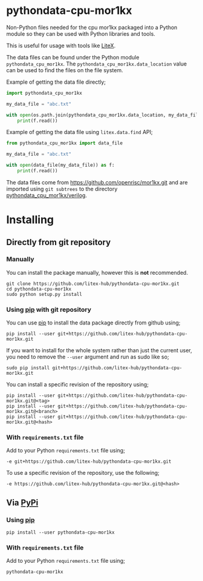 # pythondata-cpu-mor1kx

Non-Python  files needed for the cpu mor1kx packaged
into a Python module so they can be used with Python libraries and tools.

This is useful for usage with tools like
[LiteX](https://github.com/enjoy-digital/litex.git).

The data files can be found under the Python module `pythondata_cpu_mor1kx`. The
`pythondata_cpu_mor1kx.data_location` value can be used to find the files on the file
system.

Example of getting the data file directly;
```python
import pythondata_cpu_mor1kx

my_data_file = "abc.txt"

with open(os.path.join(pythondata_cpu_mor1kx.data_location, my_data_file)) as f:
    print(f.read())
```

Example of getting the data file using `litex.data.find` API;
```python
from pythondata_cpu_mor1kx import data_file

my_data_file = "abc.txt"

with open(data_file(my_data_file)) as f:
    print(f.read())
```


The data files come from https://github.com/openrisc/mor1kx.git
and are imported using `git subtrees` to the directory
[pythondata_cpu_mor1kx/verilog](pythondata_cpu_mor1kx/verilog).



# Installing

## Directly from git repository

### Manually

You can install the package manually, however this is **not** recommended.

```
git clone https://github.com/litex-hub/pythondata-cpu-mor1kx.git
cd pythondata-cpu-mor1kx
sudo python setup.py install
```

### Using [pip](https://pip.pypa.io/) with git repository

You can use [pip](https://pip.pypa.io/) to install the data package directly
from github using;

```
pip install --user git+https://github.com/litex-hub/pythondata-cpu-mor1kx.git
```

If you want to install for the whole system rather than just the current user,
you need to remove the `--user` argument and run as sudo like so;

```
sudo pip install git+https://github.com/litex-hub/pythondata-cpu-mor1kx.git
```

You can install a specific revision of the repository using;
```
pip install --user git+https://github.com/litex-hub/pythondata-cpu-mor1kx.git@<tag>
pip install --user git+https://github.com/litex-hub/pythondata-cpu-mor1kx.git@<branch>
pip install --user git+https://github.com/litex-hub/pythondata-cpu-mor1kx.git@<hash>
```

### With `requirements.txt` file

Add to your Python `requirements.txt` file using;
```
-e git+https://github.com/litex-hub/pythondata-cpu-mor1kx.git
```

To use a specific revision of the repository, use the following;
```
-e https://github.com/litex-hub/pythondata-cpu-mor1kx.git@<hash>
```

## Via [PyPi](https://pypi.org/project/pythondata-cpu-mor1kx/)

### Using [pip](https://pip.pypa.io/)

```
pip install --user pythondata-cpu-mor1kx
```

### With `requirements.txt` file

Add to your Python `requirements.txt` file using;
```
pythondata-cpu-mor1kx
```
